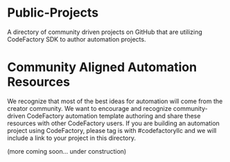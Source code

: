 # Public-Projects
A directory of community driven projects on GitHub that are utilizing CodeFactory SDK to author automation projects. 

# Community Aligned Automation Resources
We recognize that most of the best ideas for automation will come from the creator community. We want to encourage and recognize community-driven CodeFactory automation template authoring and share these resources with other CodeFactory users. If you are building an automation project using CodeFactory, please tag is with #codefactoryllc and we will include a link to your project in this directory.

(more coming soon... under construction)
